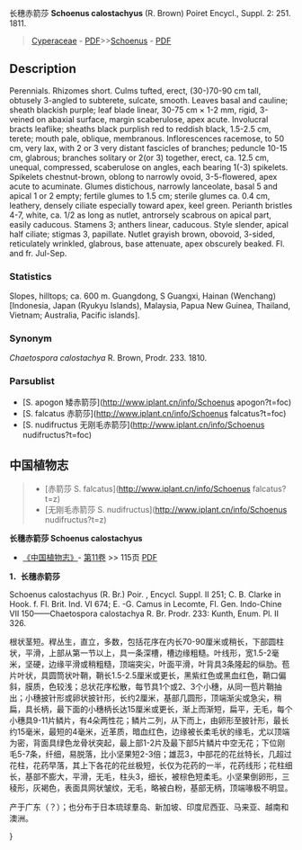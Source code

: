 长穗赤箭莎 **Schoenus calostachyus** (R. Brown) Poiret Encycl., Suppl. 2: 251. 1811.

> [Cyperaceae](http://www.iplant.cn/info/Cyperaceae?t=foc) - [PDF](http://www.iplant.cn/foc/pdf/Cyperaceae.pdf)>>[Schoenus](http://www.iplant.cn/info/Schoenus?t=foc) - [PDF](http://www.iplant.cn/foc/pdf/Schoenus.pdf)

## Description

Perennials. Rhizomes short. Culms tufted, erect, (30-)70-90 cm tall, obtusely 3-angled to subterete, sulcate, smooth. Leaves basal and cauline; sheath blackish purple; leaf blade linear, 30-75 cm × 1-2 mm, rigid, 3-veined on abaxial surface, margin scaberulose, apex acute. Involucral bracts leaflike; sheaths black purplish red to reddish black, 1.5-2.5 cm, terete; mouth pale, oblique, membranous. Inflorescences racemose, to 50 cm, very lax, with 2 or 3 very distant fascicles of branches; peduncle 10-15 cm, glabrous; branches solitary or 2(or 3) together, erect, ca. 12.5 cm, unequal, compressed, scaberulose on angles, each bearing 1(-3) spikelets. Spikelets chestnut-brown, oblong to narrowly ovoid, 3-5-flowered, apex acute to acuminate. Glumes distichous, narrowly lanceolate, basal 5 and apical 1 or 2 empty; fertile glumes to 1.5 cm; sterile glumes ca. 0.4 cm, leathery, densely ciliate especially toward apex, keel green. Perianth bristles 4-7, white, ca. 1/2 as long as nutlet, antrorsely scabrous on apical part, easily caducous. Stamens 3; anthers linear, caducous. Style slender, apical half ciliate; stigmas 3, papillate. Nutlet grayish brown, obovoid, 3-sided, reticulately wrinkled, glabrous, base attenuate, apex obscurely beaked. Fl. and fr. Jul-Sep.

### Statistics
Slopes, hilltops; ca. 600 m. Guangdong, S Guangxi, Hainan (Wenchang) [Indonesia, Japan (Ryukyu Islands), Malaysia, Papua New Guinea, Thailand, Vietnam; Australia, Pacific islands].

### Synonym
*Chaetospora calostachya* R. Brown, Prodr. 233. 1810.

### Parsublist

* [S.  apogon  矮赤箭莎](http://www.iplant.cn/info/Schoenus apogon?t=foc)
* [S.  falcatus  赤箭莎](http://www.iplant.cn/info/Schoenus falcatus?t=foc)
* [S.  nudifructus  无刚毛赤箭莎](http://www.iplant.cn/info/Schoenus nudifructus?t=foc)

## 中国植物志

> * [赤箭莎  S.  falcatus](http://www.iplant.cn/info/Schoenus falcatus?t=z)
> * [无刚毛赤箭莎  S.  nudifructus](http://www.iplant.cn/info/Schoenus nudifructus?t=z)

**长穗赤箭莎 Schoenus calostachyus**

* [《中国植物志》](http://www.iplant.cn/frps)- [第11卷](http://www.iplant.cn/frps/vol/11) >> 115页 [PDF](http://www.iplant.cn/frps/pdf/11/115.pdf)

**1．长穗赤箭莎**

Schoenus calostachyus (R. Br.) Poir. , Encycl. Suppl. II 251; C. B. Clarke in Hook. f. Fl. Brit. Ind. VI 674; E. -G. Camus in Lecomte, Fl. Gen. Indo-Chine VII 150——Chaetospora calostachya R. Br. Prodr. 233: Kunth, Enum. Pl. II 326.

根状茎短。稈丛生，直立，多数，包括花序在内长70-90厘米或稍长，下部圆柱状，平滑，上部从第一节以上，具一条深槽，槽边缘粗糙。叶线形，宽1.5-2毫米，坚硬，边缘平滑或稍粗糙，顶端突尖，叶面平滑，叶背具3条隆起的纵肋。苞片叶状，具圆筒状叶鞘，鞘长1.5-2.5厘米或更长，黑紫红色或黑血红色，鞘口偏斜，膜质，色较浅；总状花序松散，每节具1个或2、3个小穗，从同一苞片鞘抽出；小穗披针形或卵状披针形，长约2厘米，基部几圆形，顶端渐尖或急尖，稍扁，具长柄，最下面的小穗柄长达15厘米或更长，渐上而渐短，扁平，无毛，每个小穗具9-11片鳞片，有4朵两性花；鳞片二列，从下而上，由卵形至披针形，最长约15毫米，最短的4毫米，近革质，暗血红色，边缘被长柔毛状的缘毛，尤以顶端为密，背面具绿色龙骨状突起，最上部1-2片及最下部5片鳞片中空无花；下位刚毛5-7条，纤细，易脱落，比小坚果短2-3倍；雄蕊3，中部花的花丝特长，几超过花柱，花药早落，其上下各花的花丝极短，长仅为花药的一半，花药线形；花柱细长，基部不膨大，平滑，无毛，柱头3，细长，被棕色短柔毛。小坚果倒卵形，三稜形，灰褐色，表面具网状皱纹，无毛，略被白粉，基部无柄，顶端喙极不明显。

产于广东（？）；也分布于日本琉球羣岛、新加坡、印度尼西亚、马来亚、越南和澳洲。

}